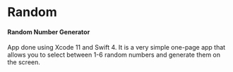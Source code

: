 # Random
#### Random Number Generator
App done using Xcode 11 and Swift 4. It is a very simple one-page app that allows you to select between 1-6 random numbers and generate them on the screen.
